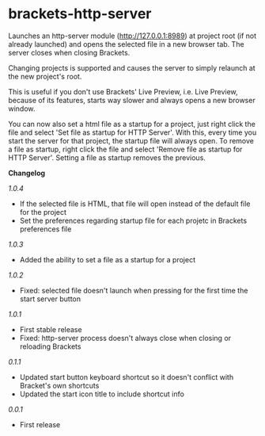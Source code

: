 brackets-http-server
====================

Launches an http-server module (http://127.0.0.1:8989) at project root (if not already launched) and opens the selected file in a new browser tab. The server closes when closing Brackets.

Changing projects is supported and causes the server to simply relaunch at the new project's root.

This is useful if you don't use Brackets' Live Preview, i.e. Live Preview, because of its features, starts way slower and always opens a new browser window.

You can now also set a html file as a startup for a project, just right click the file and select 'Set file as startup for HTTP Server'. With this, every time you start the server for that project, the startup file will always open. To remove a file as startup, right click the file and select 'Remove file as startup for HTTP Server'. Setting a file as startup removes the previous.

<b>Changelog</b>

<i>1.0.4</i>
<ul>
<li>If the selected file is HTML, that file will open instead of the default file for the project</li>
<li>Set the preferences regarding startup file for each projetc in Brackets preferences file</li>
</ul>

<i>1.0.3</i>
<ul>
<li>Added the ability to set a file as a startup for a project</li>
</ul>

<i>1.0.2</i>
<ul>
<li>Fixed: selected file doesn't launch when pressing for the first time the start server button</li>
</ul>

<i>1.0.1</i>
<ul>
<li>First stable release</li>
<li>Fixed: http-server process doesn't always close when closing or reloading Brackets</li>
</ul>

<i>0.1.1</i>
<ul>
<li>Updated start button keyboard shortcut so it doesn't conflict with Bracket's own shortcuts</li>
<li>Updated the start icon title to include shortcut info</li>
</ul>

<i>0.0.1</i>
<ul>
<li>First release</li>
</ul>
